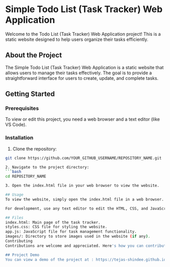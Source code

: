 # Simple Todo List (Task Tracker) Web Application
Welcome to the Todo List (Task Tracker) Web Application project! 
This is a static website designed to help users organize their tasks efficiently.


## About the Project
The Simple Todo List (Task Tracker) Web Application is a static website that allows users to manage their tasks effectively. 
The goal is to provide a straightforward interface for users to create, update, and complete tasks.

## Getting Started
### Prerequisites
  To view or edit this project, you need a web browser and a text editor (like VS Code).

### Installation
  1. Clone the repository:
  ```bash
  git clone https://github.com/YOUR_GITHUB_USERNAME/REPOSITORY_NAME.git

  2. Navigate to the project directory:
  ```bash
  cd REPOSITORY_NAME

  3. Open the index.html file in your web browser to view the website.

## Usage
To view the website, simply open the index.html file in a web browser.

For development, use any text editor to edit the HTML, CSS, and JavaScript files.

## Files
index.html: Main page of the task tracker.
styles.css: CSS file for styling the website.
app.js: JavaScript file for task management functionality.
images/: Directory to store images used in the website (if any).
Contributing
Contributions are welcome and appreciated. Here's how you can contribute:

## Project Demo
You can view a demo of the project at : https://tejas-shindee.github.io/Task-Tracker/
